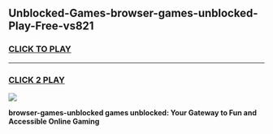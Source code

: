 
## Unblocked-Games-browser-games-unblocked-Play-Free-vs821
<h3>
<a href="https://premium76.site?title=browser-games-unblocked&ref=18A1">CLICK TO PLAY</a></h3>
<hr>

<h3>
<a href="https://premium76.site?title=browser-games-unblocked&ref=18A1">CLICK 2 PLAY</a>
  
</h3>

<a href="https://premium76.site?title=browser-games-unblocked&ref=18A1"><img src="https://clearcache.store/games.png"></a>


**browser-games-unblocked games unblocked: Your Gateway to Fun and Accessible Online Gaming**
